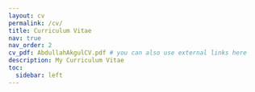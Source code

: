 ```yaml
---
layout: cv
permalink: /cv/
title: Curriculum Vitae
nav: true
nav_order: 2
cv_pdf: AbdullahAkgulCV.pdf # you can also use external links here
description: My Curriculum Vitae
toc:
  sidebar: left
---
```

